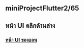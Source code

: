 ## miniProjectFlutter2/65

## หน้า UI คลิกด้านล่าง

### [หน้า UI ของแอพ](https://www.canva.com/design/DAGDYo_JEW8/1Fy22flZcCXdmZkYntonDw/edit?utm_content=DAGDYo_JEW8&utm_campaign=designshare&utm_medium=link2&utm_source=sharebutton) <br>
